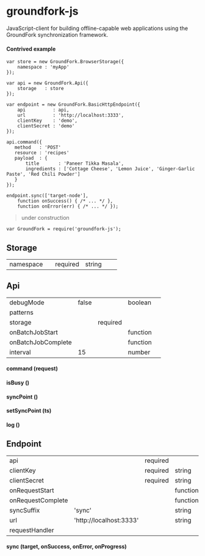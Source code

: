 # groundfork-js

JavaScript-client for building offline-capable web applications using the GroundFork synchronization framework.

#### Contrived example

```
var store = new GroundFork.BrowserStorage({
    namespace : 'myApp'
});

var api = new GroundFork.Api({
    storage   : store
});

var endpoint = new GroundFork.BasicHttpEndpoint({
    api          : api,
    url          : 'http://localhost:3333',
    clientKey    : 'demo',
    clientSecret : 'demo'
});

api.command({
   method   : 'POST'
   resource : 'recipes'
   payload  : {
       title       : 'Paneer Tikka Masala',
       ingredients : ['Cottage Cheese', 'Lemon Juice', 'Ginger-Garlic Paste', 'Red Chili Powder']
   }
});

endpoint.sync(['target-node'], 
    function onSuccess() { /* ... */ }, 
    function onError(err) { /* ... */ });

```

> under construction

```
var GroundFork = require('groundfork-js');
```

## Storage

|                     |    |          |        |   |   |
|---------------------|----|----------|--------|---|---|
| namespace           |    | required | string |   |   |

## Api

|                     |           |           |          |   |
|---------------------|-----------|-----------|----------|---|
| debugMode           | false     |           | boolean  |   |
| patterns            |           |           |          |   |
| storage             |           | required  |          |   |
| onBatchJobStart     |           |           | function |   |
| onBatchJobComplete  |           |           | function |   |
| interval            | 15        |           | number   |   |


#### command (request)

#### isBusy ()

#### syncPoint ()

#### setSyncPoint (ts)

#### log ()

## Endpoint

|                     |                         |           |           |   |
|---------------------|-------------------------|-----------|-----------|---|
| api                 |                         | required  |           |   |
| clientKey           |                         | required  | string    |   |
| clientSecret        |                         | required  | string    |   |
| onRequestStart      |                         |           | function  |   |
| onRequestComplete   |                         |           | function  |   |
| syncSuffix          | 'sync'                  |           | string    |   |
| url                 | 'http://localhost:3333' |           | string    |   |
| requestHandler      |                         |           |           |   | 

#### sync (target, onSuccess, onError, onProgress)
